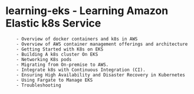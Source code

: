 # learning-eks - Learning Amazon Elastic k8s Service

        - Overview of docker containers and k8s in AWS
        - Overview of AWS container management offerings and architecture
        - Getting Started with K8s on EKS
        - Building A k8s cluster On EKS 
        - Networking K8s pods
        - Migrating from On-premise to AWS.
        - Integrate k8s with Continuous Integration (CI).
        - Ensuring High Availability and Disaster Recovery in Kubernetes
        - Using Fargate to Manage EKS
        - Troubleshooting
